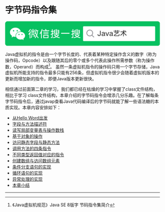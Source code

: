 # 字节码指令集

![Java艺术](../qrcode/javaskill_qrcode_01.png)

Java虚拟机的指令是由一个字节长度的、代表着某种特定操作含义的数字（称为操作码，Opcode）以及跟随其后的零个或多个代表此操作所需参数（称为操作数，Operand）而构成[^1]。 虽然一条虚拟机指令的操作码只用一个字节存储，Java虚拟机所能支持的指令最多只能有256条，但虚拟机指令很少会随着虚拟机版本的更新而增加新的指令，即便Java版本更新很快。

相信通过前面第二章的学习，我们都已经在枯燥的学习中掌握了class文件结构，相比于学习 class文件结构，本章介绍的字节码指令会增添几分乐趣。在了解每条字节码指令后，通过javap查看Java代码编译后的字节码就能了解一些语法糖的本质实现。本章内容安排如下：

* [从Hello Word出发](01.md)
* [字段与方法描述符](02.md)
* [读写局部变量表与操作数栈](03.md)
* [基于对象的操作](04.md)
* [访问静态字段与静态方法](05.md)
* [调用方法的四条指令](06.md)
* [不同类型返回值对应的指令](07.md)
* [创建数组与访问数组元素](08.md)
* [条件分支语句的实现](09.md)
* [循环语句的实现](10.md)
* [异常处理的实现](11.md)
* [本章小结](12.md)

---

[^1]: 《Java虚拟机规范》Java SE 8版字 节码指令集简介

 

